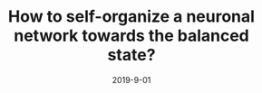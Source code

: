 ---
title: "How to self-organize a neuronal network towards the balanced state?"
collection: publications
date: 2019-9-01
year: 2019
venue: 'Bernstein Conference'
paperurl: 'https://dx.doi.org/10.12751/nncn.bc2019.0133'
citation: ' O. Kinouchi,  L. Brochini,  A. Costa,  T. Carvalho,  <u>M. Girardi-Schappo</u> (2019): <i>How to self-organize a neuronal network towards the balanced state?.</i> <b>Bernstein Conference </b>: 0133.'
pubtype:  proceedings
---